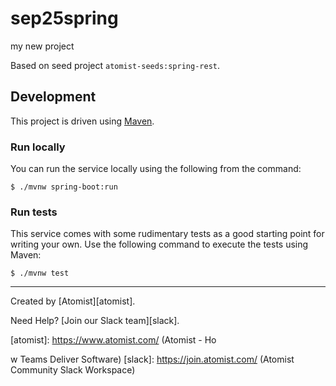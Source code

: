 # sep25spring
my new project

Based on seed project `atomist-seeds:spring-rest`.

## Development

This project is driven using [Maven][mvn].

[mvn]: https://maven.apache.org/ (Maven)

### Run locally






You can run the service locally using the following from the command:






```
$ ./mvnw spring-boot:run
```





### Run tests

This service comes with some rudimentary tests as a good starting
point for writing your own.  Use the following command to execute the
tests using Maven:





```
$ ./mvnw test
```

---

Created by [Atomist][atomist].


Need Help?  [Join our Slack team][slack].

[atomist]: https://www.atomist.com/ (Atomist - Ho

w Teams Deliver Software)
[slack]: https://join.atomist.com/ (Atomist Community Slack Workspace)
